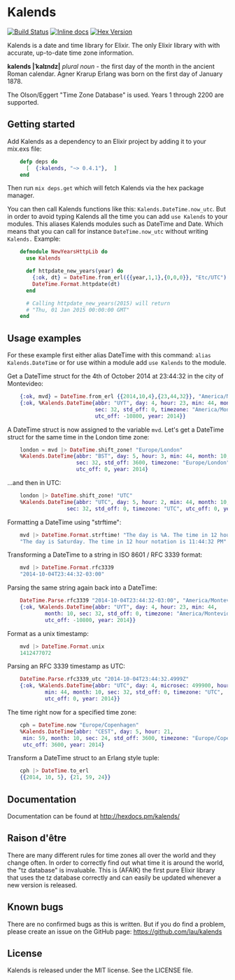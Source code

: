 Kalends
=======

[![Build
Status](https://travis-ci.org/lau/kalends.svg?branch=master)](https://travis-ci.org/lau/kalends)
[![Inline docs](http://inch-ci.org/github/lau/kalends.svg)](http://inch-ci.org/github/lau/kalends)
[![Hex Version](http://img.shields.io/hexpm/v/kalends.svg?style=flat)](https://hex.pm/packages/kalends)

Kalends is a date and time library for Elixir. The only Elixir library with with accurate, up-to-date time zone information.

**kalends |ˈkalɪndz|**
_plural noun_ -
the first day of the month in the ancient Roman calendar. Agner Krarup Erlang was born on the first day of January 1878.

The Olson/Eggert "Time Zone Database" is used. Years 1 through 2200
are supported.

## Getting started

Add Kalends as a dependency to an Elixir project by adding it to your mix.exs file:

```elixir
    defp deps do
      [  {:kalends, "~> 0.4.1"},  ]
    end
```

Then run `mix deps.get` which will fetch Kalends via the hex package manager.

You can then call Kalends functions like this: `Kalends.DateTime.now_utc`. But in order to avoid typing Kalends all the time you can add `use Kalends` to your modules. This aliases Kalends modules such as DateTime and Date. Which means that you can call for instance `DateTime.now_utc` without writing `Kalends.` Example:

```elixir
    defmodule NewYearsHttpLib do
      use Kalends

      def httpdate_new_years(year) do
        {:ok, dt} = DateTime.from_erl({{year,1,1},{0,0,0}}, "Etc/UTC")
        DateTime.Format.httpdate(dt)
      end

      # Calling httpdate_new_years(2015) will return
      # "Thu, 01 Jan 2015 00:00:00 GMT"
    end
```

## Usage examples

For these example first either alias DateTime with this command: `alias Kalends.DateTime` or for use within a module add `use Kalends` to the module.

Get a DateTime struct for the 4th of October 2014 at 23:44:32 in the city of
Montevideo:

```elixir
    {:ok, mvd} = DateTime.from_erl {{2014,10,4},{23,44,32}}, "America/Montevideo"
    {:ok, %Kalends.DateTime{abbr: "UYT", day: 4, hour: 23, min: 44, month: 10,
                            sec: 32, std_off: 0, timezone: "America/Montevideo",
                            utc_off: -10800, year: 2014}}
```

A DateTime struct is now assigned to the variable `mvd`. Let's get a DateTime
struct for the same time in the London time zone:

```elixir
    london = mvd |> DateTime.shift_zone! "Europe/London"
    %Kalends.DateTime{abbr: "BST", day: 5, hour: 3, min: 44, month: 10,
                      sec: 32, std_off: 3600, timezone: "Europe/London",
                      utc_off: 0, year: 2014}
```

...and then in UTC:

```elixir
    london |> DateTime.shift_zone! "UTC"
    %Kalends.DateTime{abbr: "UTC", day: 5, hour: 2, min: 44, month: 10,
                   sec: 32, std_off: 0, timezone: "UTC", utc_off: 0, year: 2014}
```

Formatting a DateTime using "strftime":

```elixir
    mvd |> DateTime.Format.strftime! "The day is %A. The time in 12 hour notation is %I:%M:%S %p"
    "The day is Saturday. The time in 12 hour notation is 11:44:32 PM"
```

Transforming a DateTime to a string in ISO 8601 / RFC 3339 format:

```elixir
    mvd |> DateTime.Format.rfc3339
    "2014-10-04T23:44:32-03:00"
```

Parsing the same string again back into a DateTime:

```elixir
    DateTime.Parse.rfc3339 "2014-10-04T23:44:32-03:00", "America/Montevideo"
    {:ok, %Kalends.DateTime{abbr: "UYT", day: 4, hour: 23, min: 44,
            month: 10, sec: 32, std_off: 0, timezone: "America/Montevideo",
            utc_off: -10800, year: 2014}}
```

Format as a unix timestamp:

```elixir
    mvd |> DateTime.Format.unix
    1412477072
```

Parsing an RFC 3339 timestamp as UTC:

```elixir
    DateTime.Parse.rfc3339_utc "2014-10-04T23:44:32.4999Z"
    {:ok, %Kalends.DateTime{abbr: "UTC", day: 4, microsec: 499900, hour: 23,
            min: 44, month: 10, sec: 32, std_off: 0, timezone: "UTC",
            utc_off: 0, year: 2014}}
```

The time right now for a specified time zone:

```elixir
    cph = DateTime.now "Europe/Copenhagen"
    %Kalends.DateTime{abbr: "CEST", day: 5, hour: 21,
     min: 59, month: 10, sec: 24, std_off: 3600, timezone: "Europe/Copenhagen",
     utc_off: 3600, year: 2014}
```

Transform a DateTime struct to an Erlang style tuple:

```elixir
    cph |> DateTime.to_erl
    {{2014, 10, 5}, {21, 59, 24}}
```

## Documentation

Documentation can be found at http://hexdocs.pm/kalends/

## Raison d'être

There are many different rules for time zones all over the world and they change
often. In order to correctly find out what time it is around the world, the
"tz database" is invaluable. This is (AFAIK) the first pure Elixir library that
uses the tz database correctly and can easily be updated whenever a new version
is released.

## Known bugs

There are no confirmed bugs as this is written. But if you do find a problem,
please create an issue on the GitHub page: https://github.com/lau/kalends

## License

Kalends is released under the MIT license. See the LICENSE file.
